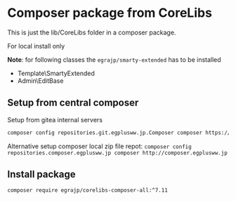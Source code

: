 # Composer package from CoreLibs

This is just the lib/CoreLibs folder in a composer package.

For local install only

**Note**: for following classes the `egrajp/smarty-extended` has to be installed

- Template\SmartyExtended
- Admin\EditBase

## Setup from central composer

Setup from gitea internal servers

```sh
composer config repositories.git.egplusww.jp.Composer composer https://git.egplusww.jp/api/packages/Composer/composer
```

Alternative setup composer local zip file repot:
`composer config repositories.composer.egplusww.jp composer http://composer.egplusww.jp`

## Install package

`composer require egrajp/corelibs-composer-all:^7.11`
